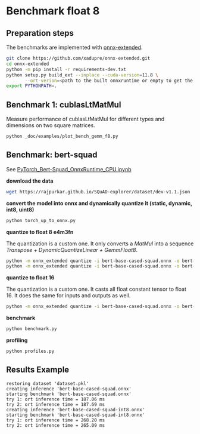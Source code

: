 # Benchmark float 8

## Preparation steps

The benchmarks are implemented with
[onnx-extended](https://github.com/xadupre/onnx-extended).

```bash
git clone https://github.com/xadupre/onnx-extended.git 
cd onnx-extended 
python -m pip install -r requirements-dev.txt 
python setup.py build_ext --inplace --cuda-version=11.8 \
       --ort-verion=<path to the built onnxruntime or empty to get the published version>
export PYTHONPATH=. 
```

## Benchmark 1: cublasLtMatMul

Measure performance of cublasLtMatMul for different types and dimensions
on two square matrices.

```bash
python _doc/examples/plot_bench_gemm_f8.py 
```

## Benchmark: bert-squad

See [PyTorch_Bert-Squad_OnnxRuntime_CPU.ipynb](https://github.com/microsoft/onnxruntime/blob/main/onnxruntime/python/tools/transformers/notebooks/PyTorch_Bert-Squad_OnnxRuntime_CPU.ipynb)

**download the data**

```bash
wget https://rajpurkar.github.io/SQuAD-explorer/dataset/dev-v1.1.json
```

**convert the model into onnx and dynamically quantize it (static, dynamic, int8, uint8)**

```bash
python torch_up_to_onnx.py
```

**quantize to float 8 e4m3fn**

The quantization is a custom one. It only converts a *MatMul* into
a sequence *Transpose + DynamicQuantizeLinear + GemmFloat8*.

```bash
python -m onnx_extended quantize -i bert-base-cased-squad.onnx -o bert-base-cased-squad-dyn-fp8.onnx -v -v -k fp8 -q -x /qa_outputs/MatMul
python -m onnx_extended quantize -i bert-base-cased-squad.onnx -o bert-base-cased-squad-dyn-fp8-ext.onnx -s onnx-extended -v -v -k fp8 -q -x /qa_outputs/MatMul
```

**quantize to float 16**

The quantization is a custom one. It casts all float constant tensor to float 16.
It does the same for inputs and outputs as well.

```bash
python -m onnx_extended quantize -i bert-base-cased-squad.onnx -o bert-base-cased-squad-fp16.onnx -v -v -k fp16 -q
```

**benchmark**

```bash
python benchmark.py
```

**profiling**

```bash
python profiles.py
```

## Results Example

```
restoring dataset 'dataset.pkl'
creating inference 'bert-base-cased-squad.onnx'
starting benchmark 'bert-base-cased-squad.onnx'
try 1: ort inference time = 187.06 ms
try 2: ort inference time = 187.69 ms
creating inference 'bert-base-cased-squad-int8.onnx'
starting benchmark 'bert-base-cased-squad-int8.onnx'
try 1: ort inference time = 268.20 ms
try 2: ort inference time = 265.09 ms
```

